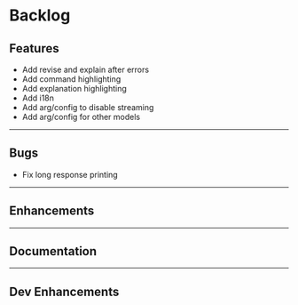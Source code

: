 # Backlog

Features
---

- Add revise and explain after errors
- Add command highlighting
- Add explanation highlighting
- Add i18n
- Add arg/config to disable streaming
- Add arg/config for other models

---
Bugs
---

- Fix long response printing

---
Enhancements
---

---
Documentation
---

---
Dev Enhancements
---
